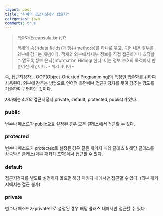 ```yaml
---
layout: post
title: "자바의 접근지정자와 캡슐화"
categories: java
comments: true
---
```


> 캡슐화(Encapsulation)란?
> 
> 객체의 속성(data fields)과 행위(methods)를 하나로 묶고, 구현 내용 일부를 외부에 감추는 개념이다. 객체의 외부에서 내부 정보를 직접 접근하거나 조작할 수 없도록 정보 은닉(Information Hiding) 한다. 이는 정보 보호의 목적에서 만들어진 개념이다. - 위키피디아 - 

즉, 접근지정자는 OOP(Object-Oriented Programming)의 특징인 캡슐화를 위하여 사용된다. 외부에 감추는 방법으로 언어적 측면에서 접근지정자를 두어 감추는 정도를 기술하여 구현하는 것이다.  

자바에는 4개의 접근지정자(private, default, protected, public)가 있다.

### public

변수나 메소드가 public으로 설정된 경우 모든 클래스에서 접근할 수 있다.

### protected

변수나 메소드가 protected로 설정된 경우 같은 패키지 내의 클래스 & 해당 클래스를 상속받은 클래스(외부 패키지 포함)에서 접근할 수 있다.

### default

접근지정자를 별도로 설정하지 않으면 해당 패키지 내에서만 접근할 수 있다. (외부 패키지에서는 접근 불가)

### private

변수나 메소드가 private으로 설정된 경우 해당 클래스 내에서만 접근할 수 있다.
